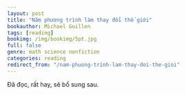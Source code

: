 ```yaml
---
layout: post
title: "Năm phương trình làm thay đổi thế giới"
bookauthor: Michael Guillen
tags: [reading]
bookimg: /img/bookimg/5pt.jpg
full: false
genre: math science nonfiction
categories: reading
redirect_from: "/nam-phuong-trinh-lam-thay-doi-the-gioi"
---
```


Đã đọc, rất hay, sẽ bổ sung sau.